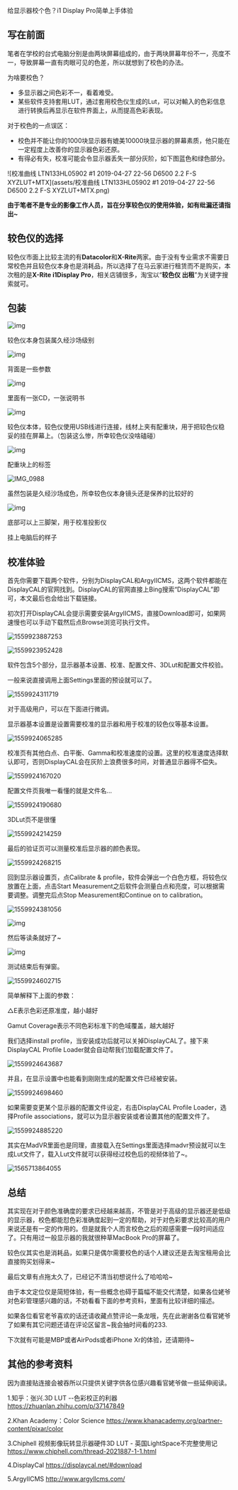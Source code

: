 给显示器校个色？i1 Display Pro简单上手体验

## 写在前面

笔者在学校的台式电脑分别是由两块屏幕组成的，由于两块屏幕年份不一，亮度不一，导致屏幕一直有肉眼可见的色差，所以就想到了校色的办法。

为啥要校色？

- 多显示器之间色彩不一，看着难受。
- 某些软件支持套用LUT，通过套用校色仪生成的Lut，可以对輸入的色彩信息进行转换后再显示在软件界面上，从而提高色彩表现。

对于校色的一点误区：

- 校色并不能让你的1000块显示器有媲美10000块显示器的屏幕素质，他只能在一定程度上改善你的显示器色彩还原。
- 有得必有失，校准可能会令显示器丢失一部分灰阶，如下图蓝色和绿色部分。

![校准曲线 LTN133HL05902 #1 2019-04-27 22-56 D6500 2.2 F-S XYZLUT+MTX](assets/校准曲线 LTN133HL05902 #1 2019-04-27 22-56 D6500 2.2 F-S XYZLUT+MTX.png)

**由于笔者不是专业的影像工作人员，旨在分享较色仪的使用体验，如有纰漏还请指出~**

## 较色仪的选择

较色仪市面上比较主流的有**Datacolor**和**X-Rite**两家。由于没有专业需求不需要日常校色并且较色仪本身也是消耗品，所以选择了在马云家进行租赁而不是购买，本次租的是**X-Rite i1Display Pro**，相关店铺很多，淘宝以“**较色仪 出租**”为关键字搜索就可。

## 包装

![img](assets/IMG_0983.jpg)

较色仪本身包装属久经沙场级别

![img](assets/IMG_0984.jpg)

背面是一些参数

![img](assets/IMG_0985.jpg)

里面有一张CD，一张说明书

![img](assets/IMG_0987.jpg)

较色仪本体，较色仪使用USB线进行连接，线材上夹有配重块，用于把较色仪稳妥的挂在屏幕上。（包装这么惨，所幸较色仪没啥磕碰）

![img](assets/IMG_0990.jpg)

配重块上的标签

![IMG_0988](assets/IMG_0988.jpg)

虽然包装是久经沙场成色，所幸较色仪本身镜头还是保养的比较好的

![img](assets/IMG_0989.jpg)

底部可以上三脚架，用于校准投影仪





挂上电脑后的样子

## 校准体验

首先你需要下载两个软件，分别为DisplayCAL和ArgyIICMS，这两个软件都能在DisplayCAL的官网找到。DisplayCAL的官网直接上Bing搜索“DisplayCAL”即可，本文最后也会给出下载链接。

初次打开DisplayCAL会提示需要安装ArgyIICMS，直接Download即可，如果网速慢也可以手动下载然后点Browse浏览可执行文件。

![1559923887253](assets/1559923887253.png)

![1559923952428](assets/1559923952428.png)

软件包含5个部分，显示器基本设置、校准、配置文件、3DLut和配置文件校验。

一般来说直接调用上面Settings里面的预设就可以了。

![1559924311719](assets/1559924311719.png)

对于高级用户，可以在下面进行微调。

显示器基本设置是设置需要校准的显示器和用于校准的较色仪等基本设置。

![1559924065285](assets/1559924065285.png)

校准页有其他白点、白平衡、Gamma和校准速度的设置。这里的校准速度选择默认即可，否则DisplayCAL会在灰阶上浪费很多时间，对普通显示器得不偿失。

![1559924167020](assets/1559924167020.png)

配置文件页我唯一看懂的就是文件名...

![1559924190680](assets/1559924190680.png)

3DLut页不是很懂

![1559924214259](assets/1559924214259.png)

最后的验证页可以测量校准后显示器的颜色表现。

![1559924268215](assets/1559924268215.png)

回到显示器设置页，点Calibrate & profile，软件会弹出一个白色方框，将较色仪放置在上面，点击Start Measurement之后软件会测量白点和亮度，可以根据需要调整。调整完后点Stop Measurement和Continue on to calibration。

![1559924381056](assets/1559924381056.png)

![img](assets/IMG_0992-1559924486626.jpg)

然后等读条就好了~

![img](assets/IMG_0993.jpg)

测试结束后有弹窗。

![1559924602715](assets/1559924602715.png)

简单解释下上面的参数：

△E表示色彩还原准度，越小越好

Gamut Coverage表示不同色彩标准下的色域覆盖，越大越好

我们选择install profile，当安装成功后就可以关掉DisplayCAL了。接下来DisplayCAL Profile Loader就会自动帮我们加载配置文件了。

![1559924643687](assets/1559924643687.png)

并且，在显示设置中也能看到刚刚生成的配置文件已经被安装。

![1559924698460](assets/1559924698460.png)

如果需要变更某个显示器的配置文件设定，右击DisplayCAL Profile Loader，选择Profile associations，就可以为显示器安装或者设置其他的配置文件了。

![1559924885220](assets/1559924885220.png)

其实在MadVR里面也是同理，直接载入在Settings里面选择madvr预设就可以生成Lut文件了，载入Lut文件就可以获得经过校色后的视频体验了~。

![1565713864055](assets/1565713864055.png)

## 总结

其实现在对于颜色准确度的要求已经越来越高，不管是对于高级的显示器还是低级的显示器，校色都能怼色彩准确度起到一定的帮助，对于对色彩要求比较高的用户来说还是有一定的作用的。但是就我个人而言校色之后的观感需要一段时间适应了。只有用过一般显示器的我就很种草MacBook Pro的屏幕了。

较色仪其实也是消耗品，如果只是偶尔需要校色的话个人建议还是去淘宝租用会比直接购买划得来~

最后文章有点拖太久了，已经记不清当初想说什么了哈哈哈~

由于本文定位仅是简短体验，有一些概念也碍于篇幅不能交代清楚，如果各位姥爷对色彩管理感兴趣的话，不妨看看下面的参考资料，里面有比较详细的描述。

如果各位看官老爷喜欢的话还请收藏点赞评论一条龙哦，先在此谢谢各位看官姥爷了如果有其它问题还请在评论区留言~我会抽时间看的233.

下次就有可能是MBP或者AirPods或者iPhone Xr的体验，还请期待~

## 其他的参考资料

因为直接贴连接会被吞所以只提供关键字供各位感兴趣看官姥爷做一些延伸阅读。

1.知乎：张兴.3D LUT --色彩校正的利器 https://zhuanlan.zhihu.com/p/37147849

2.Khan Academy：Color Science https://www.khanacademy.org/partner-content/pixar/color

3.Chiphell 视频影像玩转显示器硬件3D LUT - 英国LightSpace不完整使用记 https://www.chiphell.com/thread-2021887-1-1.html

4.DisplayCal https://displaycal.net/#download

5.ArgyIICMS http://www.argyllcms.com/